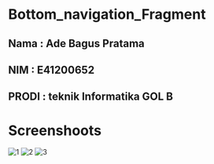 # Bottom_navigation_Fragment

## Nama  : Ade Bagus Pratama
## NIM   : E41200652
## PRODI : teknik Informatika GOL B

# Screenshoots
![1](https://user-images.githubusercontent.com/55870942/137324415-c8b5fc8d-d088-4492-998c-dae67cddaf25.jpeg)
![2](https://user-images.githubusercontent.com/55870942/137324422-f8c3a0dd-8039-4653-8395-e9ca90f8b69d.jpeg)
![3](https://user-images.githubusercontent.com/55870942/137324424-c6991f41-63aa-4deb-ac80-f162cc7e8837.jpeg)

